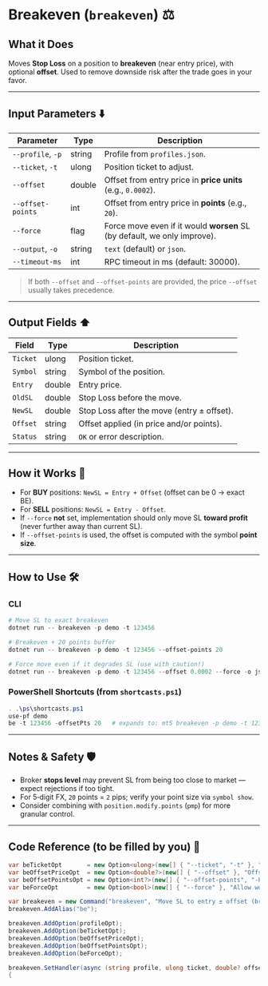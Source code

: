 # Breakeven (`breakeven`) ⚖️

## What it Does

Moves **Stop Loss** on a position to **breakeven** (near entry price), with optional **offset**.
Used to remove downside risk after the trade goes in your favor.

---

## Input Parameters ⬇️

| Parameter         | Type   | Description                                                              |
| ----------------- | ------ | ------------------------------------------------------------------------ |
| `--profile`, `-p` | string | Profile from `profiles.json`.                                            |
| `--ticket`, `-t`  | ulong  | Position ticket to adjust.                                               |
| `--offset`        | double | Offset from entry price in **price units** (e.g., `0.0002`).             |
| `--offset-points` | int    | Offset from entry price in **points** (e.g., `20`).                      |
| `--force`         | flag   | Force move even if it would **worsen** SL (by default, we only improve). |
| `--output`, `-o`  | string | `text` (default) or `json`.                                              |
| `--timeout-ms`    | int    |  RPC timeout in ms (default: 30000).                                      |

> If both `--offset` and `--offset-points` are provided, the price `--offset` usually takes precedence.

---

## Output Fields ⬆️

| Field    | Type   | Description                                |
| -------- | ------ | ------------------------------------------ |
| `Ticket` | ulong  | Position ticket.                           |
| `Symbol` | string | Symbol of the position.                    |
| `Entry`  | double | Entry price.                               |
| `OldSL`  | double | Stop Loss before the move.                 |
| `NewSL`  | double | Stop Loss after the move (entry ± offset). |
| `Offset` | string | Offset applied (in price and/or points).   |
| `Status` | string | `OK` or error description.                 |

---

## How it Works 🧠

* For **BUY** positions: `NewSL = Entry + Offset` (offset can be 0 → exact BE).
* For **SELL** positions: `NewSL = Entry - Offset`.
* If `--force` **not** set, implementation should only move SL **toward profit** (never further away than current SL).
* If `--offset-points` is used, the offset is computed with the symbol **point size**.

---

## How to Use 🛠️

### CLI

```powershell
# Move SL to exact breakeven
dotnet run -- breakeven -p demo -t 123456

# Breakeven + 20 points buffer
dotnet run -- breakeven -p demo -t 123456 --offset-points 20

# Force move even if it degrades SL (use with caution!)
dotnet run -- breakeven -p demo -t 123456 --offset 0.0002 --force -o json
```

### PowerShell Shortcuts (from `shortcasts.ps1`)

```powershell
. .\ps\shortcasts.ps1
use-pf demo
be -t 123456 -offsetPts 20   # expands to: mt5 breakeven -p demo -t 123456 --offset-points 20 --timeout-ms 90000
```

---

## Notes & Safety 🛡️

* Broker **stops level** may prevent SL from being too close to market — expect rejections if too tight.
* For 5‑digit FX, `20` points = `2` pips; verify your point size via `symbol show`.
* Consider combining with `position.modify.points` (`pmp`) for more granular control.

---

## Code Reference (to be filled by you) 🧩

```csharp
var beTicketOpt       = new Option<ulong>(new[] { "--ticket", "-t" }, "Position ticket to move SL to breakeven") { IsRequired = true };
var beOffsetPriceOpt  = new Option<double?>(new[] { "--offset" }, "Offset from entry in PRICE units (e.g., 0.0002)");
var beOffsetPointsOpt = new Option<int?>(new[] { "--offset-points", "-P" }, "Offset from entry in POINTS");
var beForceOpt        = new Option<bool>(new[] { "--force" }, "Allow worsening SL (by default only improve)");

var breakeven = new Command("breakeven", "Move SL to entry ± offset (breakeven) for a position");
breakeven.AddAlias("be");

breakeven.AddOption(profileOpt);
breakeven.AddOption(beTicketOpt);
breakeven.AddOption(beOffsetPriceOpt);
breakeven.AddOption(beOffsetPointsOpt);
breakeven.AddOption(beForceOpt);

breakeven.SetHandler(async (string profile, ulong ticket, double? offsetPrice, int? offsetPoints, bool force, int timeoutMs, bool dryRun) =>
{
```
